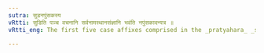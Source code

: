 ```yaml
---
sutra: सुडनपुंसकस्य
vRtti: सुडिति पञ्च वचनानि सर्वनामस्थानसंज्ञानि भवंति नपुंसकादन्यत्र ॥
vRtti_eng: The first five case affixes comprised in the _pratyahara_ _sut_. (i. e., the three case-terminations of the nominative, and the singular and dual of the accusative) are called also _sarvanamasthana_; except the case-affixes of the neuter gender.

---
```

